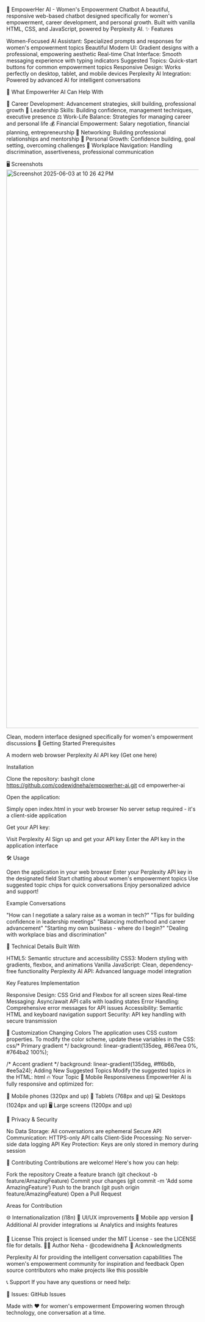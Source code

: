 💪 EmpowerHer AI - Women's Empowerment Chatbot
A beautiful, responsive web-based chatbot designed specifically for women's empowerment, career development, and personal growth. Built with vanilla HTML, CSS, and JavaScript, powered by Perplexity AI.
✨ Features

Women-Focused AI Assistant: Specialized prompts and responses for women's empowerment topics
Beautiful Modern UI: Gradient designs with a professional, empowering aesthetic
Real-time Chat Interface: Smooth messaging experience with typing indicators
Suggested Topics: Quick-start buttons for common empowerment topics
Responsive Design: Works perfectly on desktop, tablet, and mobile devices
Perplexity AI Integration: Powered by advanced AI for intelligent conversations

🎯 What EmpowerHer AI Can Help With

💼 Career Development: Advancement strategies, skill building, professional growth
👑 Leadership Skills: Building confidence, management techniques, executive presence
⚖️ Work-Life Balance: Strategies for managing career and personal life
💰 Financial Empowerment: Salary negotiation, financial planning, entrepreneurship
🤝 Networking: Building professional relationships and mentorship
🚀 Personal Growth: Confidence building, goal setting, overcoming challenges
💪 Workplace Navigation: Handling discrimination, assertiveness, professional communication

🖥️ Screenshots
<img width="1463" alt="Screenshot 2025-06-03 at 10 26 42 PM" src="https://github.com/user-attachments/assets/a757bc2d-70b0-4d17-bdcb-914f034e72dc" />

Clean, modern interface designed specifically for women's empowerment discussions
🚀 Getting Started
Prerequisites

A modern web browser
Perplexity AI API key (Get one here)

Installation

Clone the repository:
bashgit clone https://github.com/codewidneha/empowerher-ai.git
cd empowerher-ai

Open the application:

Simply open index.html in your web browser
No server setup required - it's a client-side application


Get your API key:

Visit Perplexity AI
Sign up and get your API key
Enter the API key in the application interface



🛠️ Usage

Open the application in your web browser
Enter your Perplexity API key in the designated field
Start chatting about women's empowerment topics
Use suggested topic chips for quick conversations
Enjoy personalized advice and support!

Example Conversations

"How can I negotiate a salary raise as a woman in tech?"
"Tips for building confidence in leadership meetings"
"Balancing motherhood and career advancement"
"Starting my own business - where do I begin?"
"Dealing with workplace bias and discrimination"

🔧 Technical Details
Built With

HTML5: Semantic structure and accessibility
CSS3: Modern styling with gradients, flexbox, and animations
Vanilla JavaScript: Clean, dependency-free functionality
Perplexity AI API: Advanced language model integration

Key Features Implementation

Responsive Design: CSS Grid and Flexbox for all screen sizes
Real-time Messaging: Async/await API calls with loading states
Error Handling: Comprehensive error messages for API issues
Accessibility: Semantic HTML and keyboard navigation support
Security: API key handling with secure transmission

🎨 Customization
Changing Colors
The application uses CSS custom properties. To modify the color scheme, update these variables in the CSS:
css/* Primary gradient */
background: linear-gradient(135deg, #667eea 0%, #764ba2 100%);

/* Accent gradient */
background: linear-gradient(135deg, #ff6b6b, #ee5a24);
Adding New Suggested Topics
Modify the suggested topics in the HTML:
html<span class="topic-chip" onclick="sendSuggestedMessage('Your new topic')">
    🔥 Your Topic
</span>
📱 Mobile Responsiveness
EmpowerHer AI is fully responsive and optimized for:

📱 Mobile phones (320px and up)
📱 Tablets (768px and up)
💻 Desktops (1024px and up)
🖥️ Large screens (1200px and up)

🔐 Privacy & Security

No Data Storage: All conversations are ephemeral
Secure API Communication: HTTPS-only API calls
Client-Side Processing: No server-side data logging
API Key Protection: Keys are only stored in memory during session

🤝 Contributing
Contributions are welcome! Here's how you can help:

Fork the repository
Create a feature branch (git checkout -b feature/AmazingFeature)
Commit your changes (git commit -m 'Add some AmazingFeature')
Push to the branch (git push origin feature/AmazingFeature)
Open a Pull Request

Areas for Contribution

🌐 Internationalization (i18n)
🎨 UI/UX improvements
📱 Mobile app version
🔌 Additional AI provider integrations
📊 Analytics and insights features

📄 License
This project is licensed under the MIT License - see the LICENSE file for details.
👩‍💻 Author
Neha - @codewidneha
🙏 Acknowledgments

Perplexity AI for providing the intelligent conversation capabilities
The women's empowerment community for inspiration and feedback
Open source contributors who make projects like this possible

📞 Support
If you have any questions or need help:

🐛 Issues: GitHub Issues



Made with ❤️ for women's empowerment
Empowering women through technology, one conversation at a time.
